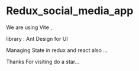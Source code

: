# Redux_social_media_app
We are using Vite ,

library : Ant Design for UI

Managing State in redux and react also ...

Thanks For visiting do a star...
